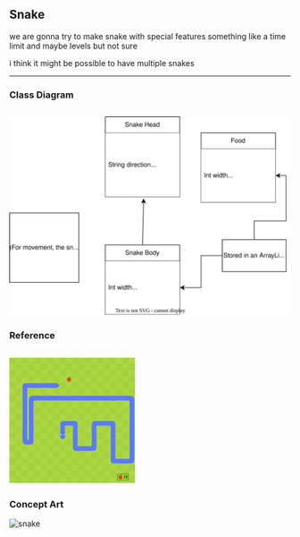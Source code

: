 ## Snake
we are gonna try to make snake with special features something like a time limit and maybe levels but not sure

i think it might be possible to have multiple snakes

---
### Class Diagram
![snake class diagram](snake/snakeclassdiagram-rafid.drawio.svg)
---
### Reference
![snake](https://github.com/banananabusiness/project/blob/main/snake/Images/Snake.png)
---
### Concept Art
![snake]()
